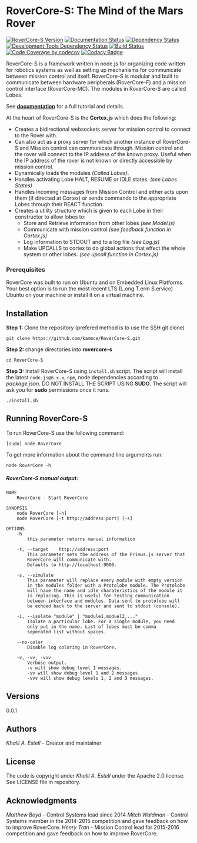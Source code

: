 # RoverCore-S: The Mind of the Mars Rover

[![RoverCore-S Version](https://img.shields.io/badge/version-0.0.1-blue.svg)](https://github.com/kammce/RoverCore-S/)
[![Documentation Status](https://readthedocs.org/projects/rovercore-s/badge/?version=latest)](http://rovercore-s.readthedocs.io/en/latest/?badge=latest)
[![Dependency Status](https://david-dm.org/kammce/RoverCore-S.svg)](https://david-dm.org/kammce/RoverCore-S)
[![Development Tools Dependency Status](https://david-dm.org/kammce/RoverCore-S/dev-status.svg)](https://david-dm.org/kammce/RoverCore-S?type=dev)
[![Build Status](https://travis-ci.org/kammce/RoverCore-S.svg?branch=docs)](https://travis-ci.org/kammce/RoverCore-S)
[![Code Coverage by codecov](https://codecov.io/gh/kammce/RoverCore-S/branch/docs/graph/badge.svg)](https://codecov.io/gh/kammce/RoverCore-S)
[![Codacy Badge](https://api.codacy.com/project/badge/Grade/b96745c6fe2f4a638bf67d22a4cdf72e)](https://www.codacy.com/app/kammce/RoverCore-S?utm_source=github.com&amp;utm_medium=referral&amp;utm_content=kammce/RoverCore-S&amp;utm_campaign=Badge_Grade)

RoverCore-S is a framework written in node.js for organizing code written for robotics systems as well as setting up mechanisms for communicate between mission control and itself. RoverCore-S is modular and built to communicate between hardware peripherals (RoverCore-F) and a mission control interface (RoverCore-MC). The modules in RoverCore-S are called Lobes.

See **[documentation](http://rovercore-s.readthedocs.io/en/latest/?badge=latest)** for a full tutorial and details.

At the heart of RoverCore-S is the **Cortex.js** which does the following:

* Creates a bidirectional websockets server for mission control to connect to the Rover with.
* Can also act as a proxy server for which another instance of RoverCore-S and Mission control can communicate through. Mission control and the rover will connect to the IP address of the known proxy. Useful when the IP address of the rover is not known or directly accessible by mission control.
* Dynamically loads the modules *(Called Lobes)*.
* Handles activating Lobe HALT, RESUME or IDLE states. *(see Lobes States)*
* Handles incoming messages from Mission Control and either acts upon them (if directed at Cortex) or sends commands to the appropriate Lobes through their REACT function.
* Creates a utility structure which is given to each Lobe in their constructor to allow lobes to:
    * Store and Retrieve information from other lobes *(see Model.js)*
    * Communicate with mission control *(see feedback function in Cortex.js)*
    * Log information to STDOUT and to a log file *(see Log.js)*
    * Make UPCALLS to cortex to do global actions that effect the whole system or other lobes. *(see upcall function in Cortex.js)*

### Prerequisites

RoverCore was built to run on Ubuntu and on Embedded Linux Platforms. Your best option is to run the most recent LTS (L.ong T.erm S.ervice) Ubuntu on your machine or install it on a virtual machine.

## Installation
**Step 1:** Clone the repository (prefered method is to use the SSH git clone)

    git clone https://github.com/kammce/RoverCore-S.git

**Step 2:** change directories into **rovercore-s**

    cd RoverCore-S

**Step 3:** Install  RoverCore-S using `install.sh` script. The script will install the latest `node.js@6.x.x`, `npm`,   node dependencies according to *package.json*. DO NOT INSTALL THE SCRIPT USING **SUDO**. The script will ask you for **sudo** permissions once it runs.

    ./install.sh

## **Running RoverCore-S**
To run RoverCore-S use the following command:

    [sudo] node RoverCore

To get more information about the command line arguments run:

    node RoverCore -h

##### RoverCore-S manual output:

    NAME
        RoverCore - Start RoverCore

    SYNOPSIS
        node RoverCore [-h]
        node RoverCore [-t http://address:port] [-s]

    OPTIONS
        -h
            this parameter returns manual information

        -t, --target    http://address:port
            This parameter sets the address of the Primus.js server that
            RoverCore will communicate with.
            Defaults to http://localhost:9000.

        -s, --simulate
            This parameter will replace every module with empty version
            in the modules folder with a Protolobe module. The Protolobe
            will have the name and idle charateristics of the module it
            is replacing. This is useful for testing communication
            between interface and modules. Data sent to protolobe will
            be echoed back to the server and sent to stdout (console).

        -i, --isolate "module" | "module1,moduel2,..."
            Isolate a particular lobe. For a single module, you need
            only put in the name. List of lobes must be comma
            seperated list without spaces.

        --no-color
            Disable log coloring in RoverCore.

        -v, -vv, -vvv
            Verbose output.
            -v will show debug level 1 messages.
            -vv will show debug level 1 and 2 messages.
            -vvv will show debug levels 1, 2 and 3 messages.

## Versions
0.0.1

## Authors
*Khalil A. Estell* - Creator and maintainer

## License
The code is copyright under *Khalil A. Estell* under the Apache 2.0 license. See LICENSE file in repository.

## Acknowledgments
*Matthew Boyd* - Control Systems lead since 2014
*Mitch Waldman* - Control Systems member in the 2014-2015 competition and gave feedback on how to improve RoverCore.
*Henry Tran* - Mission Control lead for 2015-2016 competition and gave feedback on how to improve RoverCore.